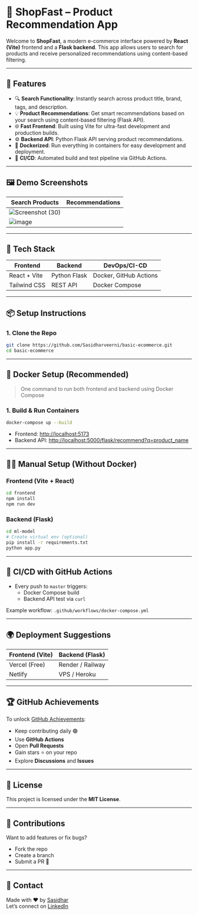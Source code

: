 
# 🌟 ShopFast – Product Recommendation App

Welcome to **ShopFast**, a modern e-commerce interface powered by **React (Vite)** frontend and a **Flask backend**. This app allows users to search for products and receive personalized recommendations using content-based filtering.

---

## 🚀 Features

- 🔍 **Search Functionality**: Instantly search across product title, brand, tags, and description.
- 💡 **Product Recommendations**: Get smart recommendations based on your search using content-based filtering (Flask API).
- 🌐 **Fast Frontend**: Built using Vite for ultra-fast development and production builds.
- ⚙️ **Backend API**: Python Flask API serving product recommendations.
- 🐳 **Dockerized**: Run everything in containers for easy development and deployment.
- 🔁 **CI/CD**: Automated build and test pipeline via GitHub Actions.

---

## 🖼️ Demo Screenshots

| Search Products                         | Recommendations                          |
|----------------------------------------|------------------------------------------|
| ![Screenshot (30)](https://github.com/user-attachments/assets/8d6dc4c8-eefb-468a-ad41-d78fa4ebd547) |
| ![image](https://github.com/user-attachments/assets/96fd0963-11e7-4103-998f-6a1590f20a99) |

---

## 🧰 Tech Stack

| Frontend       | Backend     | DevOps/CI-CD     |
|----------------|-------------|------------------|
| React + Vite   | Python Flask| Docker, GitHub Actions |
| Tailwind CSS   | REST API    | Docker Compose   |

---

## 📦 Setup Instructions

### 1. Clone the Repo

```bash
git clone https://github.com/Sasidharveerni/basic-ecommerce.git
cd basic-ecommerce
```

---

## 🐳 Docker Setup (Recommended)

> One command to run both frontend and backend using Docker Compose

### 1. Build & Run Containers

```bash
docker-compose up --build
```

- Frontend: [http://localhost:5173](http://localhost:5173)
- Backend API: [http://localhost:5000/flask/recommend?q=product_name](http://localhost:5000/flask/recommend?q=product_name)

---

## 🧑‍💻 Manual Setup (Without Docker)

### Frontend (Vite + React)

```bash
cd frontend
npm install
npm run dev
```

### Backend (Flask)

```bash
cd ml-model
# Create virtual env (optional)
pip install -r requirements.txt
python app.py
```

---

## 🔄 CI/CD with GitHub Actions

- Every push to `master` triggers:
  - Docker Compose build
  - Backend API test via `curl`

Example workflow: `.github/workflows/docker-compose.yml`

---

## 🌍 Deployment Suggestions

| Frontend (Vite) | Backend (Flask) |
|-----------------|-----------------|
| Vercel (Free)   | Render / Railway |
| Netlify         | VPS / Heroku     |

---

## 🏆 GitHub Achievements

To unlock [GitHub Achievements](https://docs.github.com/en/account-and-profile/setting-up-and-managing-your-github-profile/customizing-your-profile/managing-achievements-on-your-profile):
- Keep contributing daily 🟢
- Use **GitHub Actions**
- Open **Pull Requests**
- Gain stars ⭐ on your repo
- Explore **Discussions** and **Issues**

---

## 📄 License

This project is licensed under the **MIT License**.

---

## 🤝 Contributions

Want to add features or fix bugs?
- Fork the repo
- Create a branch
- Submit a PR 🚀

---

## 📧 Contact

Made with ❤️ by [Sasidhar](https://github.com/Sasidharveerni)  
Let’s connect on [LinkedIn](https://www.linkedin.com/in/sasidhar-v-386803275/)
